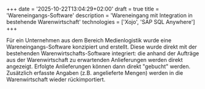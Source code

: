 +++
date = '2025-10-22T13:04:29+02:00'
draft = true
title = 'Wareneingangs-Software'
description = 'Wareneingang mit Integration in bestehende Warenwirtschaft'
technologies = ['Xojo', 'SAP SQL Anywhere']
+++

Für ein Unternehmen aus dem Bereich Medienlogistik wurde eine Wareneingangs-Software konzipiert und erstellt. Diese wurde direkt mit der bestehenden Warenwirtschafts-Software integriert: die anhand der Aufträge aus der Warenwirtschaft zu erwartenden Anlieferungen werden direkt angezeigt. Erfolgte Anlieferungen können dann direkt "gebucht" werden. Zusätzlich erfasste Angaben (z.B. angelieferte Mengen) werden in die Warenwirtschaft wieder rückimportiert.
